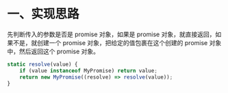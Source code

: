 # 一、实现思路

先判断传入的参数是否是 promise 对象，如果是 promise 对象，就直接返回，如果不是，就创建一个 promise 对象，把给定的值包裹在这个创建的 promise 对象中，然后返回这个 promise 对象。

```javascript
static resolve(value) {
    if (value instanceof MyPromise) return value;
    return new MyPromise((resolve) => resolve(value));
}
```
